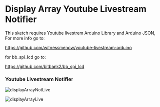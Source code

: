 # Display Array Youtube Livestream Notifier

This sketch requires Youtube livestrem Arduino Library and Arduino JSON, For more info go to:

https://github.com/witnessmenow/youtube-livestream-arduino

for bb_spi_lcd go to:

https://github.com/bitbank2/bb_spi_lcd

### Youtube Livestream Notifier

![displayArrayNotLive](https://savageelectronics.com/wp-content/uploads/2021/07/IMG_7319-scaled.jpg)

![displayArrayLive](https://savageelectronics.com/wp-content/uploads/2021/07/IMG_7323-scaled.jpg)

